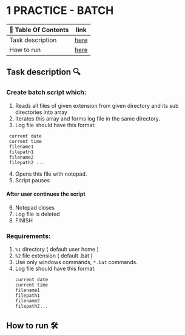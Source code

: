 # 1 PRACTICE - BATCH
| 📖 Table Of Contents | link       |
|----------------------|------------|
| Task description     | [here](#1) |
| How to run           | [here](#3) |

## Task description  🔍 <a name='1'></a>
### Create **batch** script which:
 1. Reads all files of given extension from given directory and its sub directories into array
 2. Iterates this array and forms log file in the same directory.
 3. Log file should have this format:
 ```
  current date 
  current time
  filename1
  filepath1
  filename2
  filepath2 ...
 ```
 4. Opens this file with notepad.
 5. Script pauses
 #### After user continues the script
 6. Notepad closes
 7. Log file is deleted
 8. FINISH

### Requirements:
 1. `%1` directory ( default user home )
 2. `%2` file extension ( default .bat )
 3. Use only windows commands, `*.bat` commands. 
 5. Log file should have this format:
    ```
    current date 
    current time
    filename1
    filepath1
    filename2
    filepath2...
    ```

## How to run 🛠️ <a name="3"></a>
